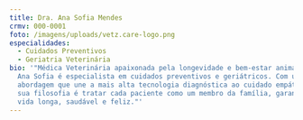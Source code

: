 ```yaml
---
title: Dra. Ana Sofia Mendes
crmv: 000-0001
foto: /imagens/uploads/vetz.care-logo.png
especialidades:
  - Cuidados Preventivos
  - Geriatria Veterinária
bio: '"Médica Veterinária apaixonada pela longevidade e bem-estar animal, a Dra.
  Ana Sofia é especialista em cuidados preventivos e geriátricos. Com uma
  abordagem que une a mais alta tecnologia diagnóstica ao cuidado empático, a
  sua filosofia é tratar cada paciente como um membro da família, garantindo uma
  vida longa, saudável e feliz."'
---
```

